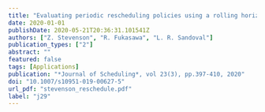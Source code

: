 ```yaml
---
title: "Evaluating periodic rescheduling policies using a rolling horizon framework in an industrial-scale multipurpose plant"
date: 2020-01-01
publishDate: 2020-05-21T20:36:31.101541Z
authors: ["Z. Stevenson", "R. Fukasawa", "L. R. Sandoval"]
publication_types: ["2"]
abstract: ""
featured: false
tags: [Applications]
publication: "*Journal of Scheduling*, vol 23(3), pp.397-410, 2020" 
doi: "10.1007/s10951-019-00627-5"
url_pdf: "stevenson_reschedule.pdf"
label: "j29"
---
```


